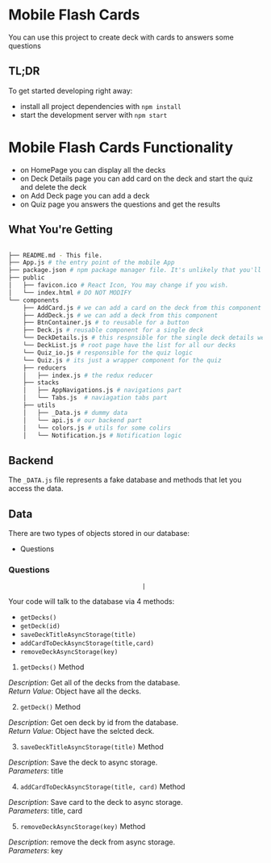# Mobile Flash Cards

You can use this project to create deck with cards to answers some questions

## TL;DR

To get started developing right away:

- install all project dependencies with `npm install`
- start the development server with `npm start`

# Mobile Flash Cards Functionality

- on HomePage you can display all the decks
- on Deck Details page you can add card on the deck and start the quiz and delete the deck
- on Add Deck page you can add a deck
- on Quiz page you answers the questions and get the results

## What You're Getting

```bash

├── README.md - This file.
├── App.js # the entry point of the mobile App
├── package.json # npm package manager file. It's unlikely that you'll need to modify this.
├── public
│   ├── favicon.ico # React Icon, You may change if you wish.
│   └── index.html # DO NOT MODIFY
└── components
    ├── AddCard.js # we can add a card on the deck from this component
    ├── AddDeck.js # we can add a deck from this component
    ├── BtnContainer.js # to reusable for a button
    ├── Deck.js # reusable component for a single deck
    └── DeckDetails.js # this respnsible for the single deck details we can add a card or delete a the deck from it
    └── DeckList.js # root page have the list for all our decks
    └── Quiz_io.js # responsible for the quiz logic
    └── Quiz.js # its just a wrapper component for the quiz
    ├── reducers
    │   ├── index.js # the redux reducer
    ├── stacks
    │   ├── AppNavigations.js # navigations part
    │   └── Tabs.js  # naviagation tabs part
    ├── utils
    │   ├── _Data.js # dummy data
    │   └── api.js # our backend part
    │   └── colors.js # utils for some colirs
    │   └── Notification.js # Notification logic

```

## Backend

The `_DATA.js` file represents a fake database and methods that let you access the data.

## Data

There are two types of objects stored in our database:

- Questions

### Questions

                                         |

Your code will talk to the database via 4 methods:

- `getDecks()`
- `getDeck(id)`
- `saveDeckTitleAsyncStorage(title)`
- `addCardToDeckAsyncStorage(title,card)`
- `removeDeckAsyncStorage(key)`

1. `getDecks()` Method

_Description_: Get all of the decks from the database.  
_Return Value_: Object have all the decks.

2. `getDeck()` Method

_Description_: Get oen deck by id from the database.  
_Return Value_: Object have the selcted deck.

3. `saveDeckTitleAsyncStorage(title)` Method

_Description_: Save the deck to async storage.  
_Parameters_: title

4. `addCardToDeckAsyncStorage(title, card)` Method

_Description_: Save card to the deck to async storage.  
_Parameters_: title, card

5. `removeDeckAsyncStorage(key)` Method

_Description_: remove the deck from async storage.  
_Parameters_: key
